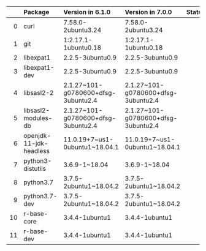 <!-- markdown-link-check-disable -->

|    | Package                 | Version in 6.1.0                    | Version in 7.0.0                    | Status   |
|---:|:------------------------|:------------------------------------|:------------------------------------|:---------|
|  0 | curl                    | 7.58.0-2ubuntu3.24                  | 7.58.0-2ubuntu3.24                  |          |
|  1 | git                     | 1:2.17.1-1ubuntu0.18                | 1:2.17.1-1ubuntu0.18                |          |
|  2 | libexpat1               | 2.2.5-3ubuntu0.9                    | 2.2.5-3ubuntu0.9                    |          |
|  3 | libexpat1-dev           | 2.2.5-3ubuntu0.9                    | 2.2.5-3ubuntu0.9                    |          |
|  4 | libsasl2-2              | 2.1.27~101-g0780600+dfsg-3ubuntu2.4 | 2.1.27~101-g0780600+dfsg-3ubuntu2.4 |          |
|  5 | libsasl2-modules-db     | 2.1.27~101-g0780600+dfsg-3ubuntu2.4 | 2.1.27~101-g0780600+dfsg-3ubuntu2.4 |          |
|  6 | openjdk-11-jdk-headless | 11.0.19+7~us1-0ubuntu1~18.04.1      | 11.0.19+7~us1-0ubuntu1~18.04.1      |          |
|  7 | python3-distutils       | 3.6.9-1~18.04                       | 3.6.9-1~18.04                       |          |
|  8 | python3.7               | 3.7.5-2ubuntu1~18.04.2              | 3.7.5-2ubuntu1~18.04.2              |          |
|  9 | python3.7-dev           | 3.7.5-2ubuntu1~18.04.2              | 3.7.5-2ubuntu1~18.04.2              |          |
| 10 | r-base-core             | 3.4.4-1ubuntu1                      | 3.4.4-1ubuntu1                      |          |
| 11 | r-base-dev              | 3.4.4-1ubuntu1                      | 3.4.4-1ubuntu1                      |          |